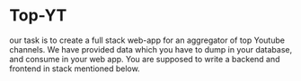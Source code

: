 # Top-YT
our task is to create a full stack web-app for an aggregator of top Youtube channels.  We have provided data which you have to dump in your database, and consume in your web app. You are supposed to write a backend and frontend in stack mentioned below.

